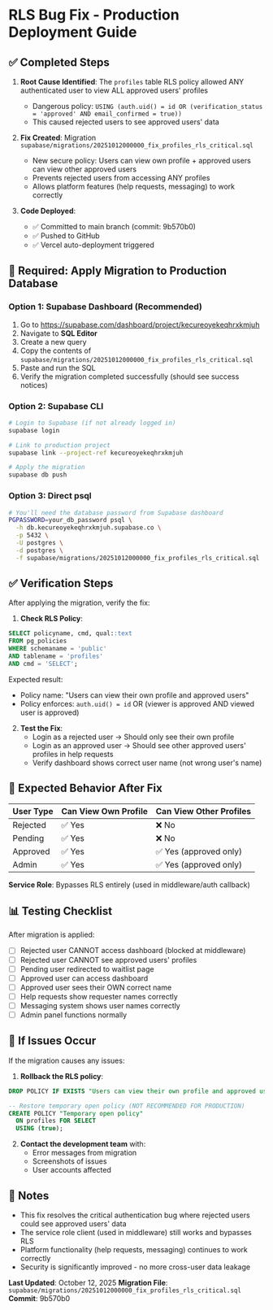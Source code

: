# RLS Bug Fix - Production Deployment Guide

## ✅ Completed Steps

1. **Root Cause Identified**: The `profiles` table RLS policy allowed ANY authenticated user to view ALL approved users' profiles
   - Dangerous policy: `USING (auth.uid() = id OR (verification_status = 'approved' AND email_confirmed = true))`
   - This caused rejected users to see approved users' data

2. **Fix Created**: Migration `supabase/migrations/20251012000000_fix_profiles_rls_critical.sql`
   - New secure policy: Users can view own profile + approved users can view other approved users
   - Prevents rejected users from accessing ANY profiles
   - Allows platform features (help requests, messaging) to work correctly

3. **Code Deployed**:
   - ✅ Committed to main branch (commit: 9b570b0)
   - ✅ Pushed to GitHub
   - ✅ Vercel auto-deployment triggered

## 🚀 Required: Apply Migration to Production Database

### Option 1: Supabase Dashboard (Recommended)

1. Go to https://supabase.com/dashboard/project/kecureoyekeqhrxkmjuh
2. Navigate to **SQL Editor**
3. Create a new query
4. Copy the contents of `supabase/migrations/20251012000000_fix_profiles_rls_critical.sql`
5. Paste and run the SQL
6. Verify the migration completed successfully (should see success notices)

### Option 2: Supabase CLI

```bash
# Login to Supabase (if not already logged in)
supabase login

# Link to production project
supabase link --project-ref kecureoyekeqhrxkmjuh

# Apply the migration
supabase db push
```

### Option 3: Direct psql

```bash
# You'll need the database password from Supabase dashboard
PGPASSWORD=your_db_password psql \
  -h db.kecureoyekeqhrxkmjuh.supabase.co \
  -p 5432 \
  -U postgres \
  -d postgres \
  -f supabase/migrations/20251012000000_fix_profiles_rls_critical.sql
```

## ✅ Verification Steps

After applying the migration, verify the fix:

1. **Check RLS Policy**:
```sql
SELECT policyname, cmd, qual::text
FROM pg_policies
WHERE schemaname = 'public'
AND tablename = 'profiles'
AND cmd = 'SELECT';
```

Expected result:
- Policy name: "Users can view their own profile and approved users"
- Policy enforces: `auth.uid() = id` OR (viewer is approved AND viewed user is approved)

2. **Test the Fix**:
   - Login as a rejected user → Should only see their own profile
   - Login as an approved user → Should see other approved users' profiles in help requests
   - Verify dashboard shows correct user name (not wrong user's name)

## 🎯 Expected Behavior After Fix

| User Type | Can View Own Profile | Can View Other Profiles |
|-----------|---------------------|------------------------|
| Rejected  | ✅ Yes               | ❌ No                   |
| Pending   | ✅ Yes               | ❌ No                   |
| Approved  | ✅ Yes               | ✅ Yes (approved only)  |
| Admin     | ✅ Yes               | ✅ Yes (approved only)  |

**Service Role**: Bypasses RLS entirely (used in middleware/auth callback)

## 📊 Testing Checklist

After migration is applied:

- [ ] Rejected user CANNOT access dashboard (blocked at middleware)
- [ ] Rejected user CANNOT see approved users' profiles
- [ ] Pending user redirected to waitlist page
- [ ] Approved user can access dashboard
- [ ] Approved user sees their OWN correct name
- [ ] Help requests show requester names correctly
- [ ] Messaging system shows user names correctly
- [ ] Admin panel functions normally

## 🐛 If Issues Occur

If the migration causes any issues:

1. **Rollback the RLS policy**:
```sql
DROP POLICY IF EXISTS "Users can view their own profile and approved users" ON profiles;

-- Restore temporary open policy (NOT RECOMMENDED FOR PRODUCTION)
CREATE POLICY "Temporary open policy"
  ON profiles FOR SELECT
  USING (true);
```

2. **Contact the development team** with:
   - Error messages from migration
   - Screenshots of issues
   - User accounts affected

## 📝 Notes

- This fix resolves the critical authentication bug where rejected users could see approved users' data
- The service role client (used in middleware) still works and bypasses RLS
- Platform functionality (help requests, messaging) continues to work correctly
- Security is significantly improved - no more cross-user data leakage

**Last Updated**: October 12, 2025
**Migration File**: `supabase/migrations/20251012000000_fix_profiles_rls_critical.sql`
**Commit**: 9b570b0
